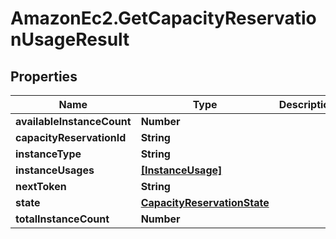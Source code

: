# AmazonEc2.GetCapacityReservationUsageResult

## Properties

Name | Type | Description | Notes
------------ | ------------- | ------------- | -------------
**availableInstanceCount** | **Number** |  | [optional] 
**capacityReservationId** | **String** |  | [optional] 
**instanceType** | **String** |  | [optional] 
**instanceUsages** | [**[InstanceUsage]**](InstanceUsage.md) |  | [optional] 
**nextToken** | **String** |  | [optional] 
**state** | [**CapacityReservationState**](CapacityReservationState.md) |  | [optional] 
**totalInstanceCount** | **Number** |  | [optional] 



